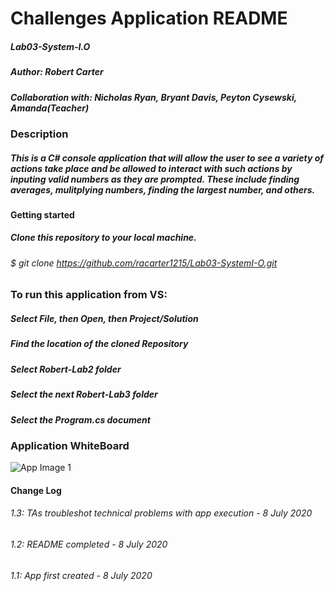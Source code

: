 # Challenges Application README
##### Lab03-System-I.O
##### Author: Robert Carter
##### Collaboration with: Nicholas Ryan, Bryant Davis, Peyton Cysewski, Amanda(Teacher)

### Description

##### This is a C# console application that will allow the user to see a variety of actions take place and be allowed to interact with such actions by inputing valid numbers as they are prompted. These include finding averages, mulitplying numbers, finding the largest number, and others.

#### Getting started

##### Clone this repository to your local machine.
###### $ git clone https://github.com/racarter1215/Lab03-SystemI-O.git

### To run this application from VS:

##### Select File, then Open, then Project/Solution
##### Find the location of the cloned Repository
##### Select Robert-Lab2 folder
##### Select the next Robert-Lab3 folder
##### Select the Program.cs document

### Application WhiteBoard
![App Image 1](../assets/whiteboard.png)


#### Change Log
###### 1.3: TAs troubleshot technical problems with app execution - 8 July 2020
###### 1.2: README completed - 8 July 2020
###### 1.1: App first created - 8 July 2020

